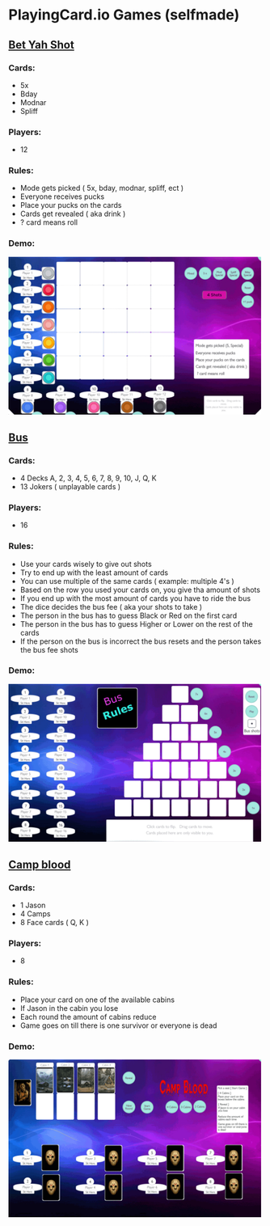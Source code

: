 # PlayingCard.io Games (selfmade)

## [Bet Yah Shot](https://github.com/Steefyo/PlayingCards.io/raw/main/BetYahShot/bet-yah-shot.pcio)

### Cards:
- 5x
- Bday
- Modnar
- Spliff

### Players:
- 12

### Rules:
- Mode gets picked ( 5x, bday, modnar, spliff, ect )
- Everyone receives pucks
- Place your pucks on the cards
- Cards get revealed ( aka drink )
- ? card means roll

### Demo:
<img src="BetYahShot/Demo/Demo.BetYahShot.gif" style="width: 500px" />

## [Bus](https://github.com/Steefyo/PlayingCards.io/raw/main/Bus/bus.pcio)

### Cards:
- 4 Decks A, 2, 3, 4, 5, 6, 7, 8, 9, 10, J, Q, K
- 13 Jokers ( unplayable cards )

### Players:
- 16

### Rules:
- Use your cards wisely to give out shots
- Try to end up with the least amount of cards
- You can use multiple of the same cards ( example: multiple 4's )
- Based on the row you used your cards on, you give tha amount of shots
- If you end up with the most amount of cards you have to ride the bus
- The dice decides the bus fee ( aka your shots to take )
- The person in the bus has to guess Black or Red on the first card
- The person in the bus has to guess Higher or Lower on the rest of the cards
- If the person on the bus is incorrect the bus resets and the person takes the bus fee shots

### Demo:
<img src="Bus/Demo/Demo.Bus.gif" style="width: 500px" />

## [Camp blood](https://github.com/Steefyo/PlayingCards.io/raw/main/CampBlood/camp-blood.pcio)

### Cards:
- 1 Jason
- 4 Camps
- 8 Face cards ( Q, K )

### Players:
- 8

### Rules:
- Place your card on one of the available cabins
- If Jason in the cabin you lose
- Each round the amount of cabins reduce
- Game goes on till there is one survivor or everyone is dead

### Demo:
<img src="CampBlood/Demo/Demo.CampBlood.gif" style="width: 500px" />
